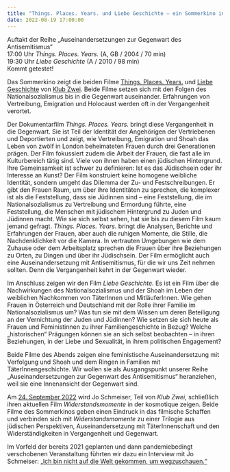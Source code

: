 ```yaml
---
title: "Things. Places. Years. und Liebe Geschichte – ein Sommerkino in der kosmotique"
date: 2022-08-19 17:00:00
---
```


Auftakt der Reihe „Auseinandersetzungen zur Gegenwart des Antisemitismus“
<br>17:00 Uhr *Things. Places. Years.* (A, GB / 2004 / 70 min)
<br>19:30 Uhr *Liebe Geschichte* (A / 2010 / 98 min)
<br>Kommt getestet!


Das Sommerkino zeigt die beiden Filme [Things. Places. Years.](https://www.sixpackfilm.com/de/catalogue/1238/) und [Liebe Geschichte](https://dok.at/film/liebe-geschichte/) von [Klub Zwei](http://www.klubzwei.at/). Beide Filme setzen sich mit den Folgen des Nationalsozialismus bis in die Gegenwart auseinander. Erfahrungen von Vertreibung, Emigration und Holocaust werden oft in der Vergangenheit verortet.

Der Dokumentarfilm *Things. Places. Years.* bringt diese Vergangenheit in die Gegenwart. Sie ist Teil der Identität der Angehörigen der Vertriebenen und Deportierten und zeigt, wie Vertreibung, Emigration und Shoah das Leben von zwölf in London beheimateten Frauen durch drei Generationen prägen. Der Film fokussiert zudem die Arbeit der Frauen, die fast alle im Kulturbereich tätig sind. Viele von ihnen haben einen jüdischen Hintergrund. Ihre Gemeinsamkeit ist schwer zu definieren: Ist es das Jüdischsein oder ihr Interesse an Kunst? Der Film konstruiert keine homogene weibliche Identität, sondern umgeht das Dilemma der Zu- und Festschreibungen. Er gibt den Frauen Raum, um über ihre Identitäten zu sprechen, die komplexer ist als die Feststellung, dass sie Jüdinnen sind – eine Feststellung, die im Nationalsozialismus zu Vertreibung und Ermordung führte, eine Feststellung, die Menschen mit jüdischem Hintergrund zu Juden und Jüdinnen macht. Wie sie sich selbst sehen, hat sie bis zu diesem Film kaum jemand gefragt. *Things. Places. Years.* bringt die Analysen, Berichte und Erfahrungen der Frauen, aber auch die ruhigen Momente, die Stille, die Nachdenklichkeit vor die Kamera. In vertrauten Umgebungen wie dem Zuhause oder dem Arbeitsplatz sprechen die Frauen über ihre Beziehungen zu Orten, zu Dingen und über ihr Jüdischsein. Der Film ermöglicht auch eine Auseinandersetzung mit Antisemitismus, für die wir uns Zeit nehmen sollten. Denn die Vergangenheit kehrt in der Gegenwart wieder.

Im Anschluss zeigen wir den Film *Liebe Geschichte*. Es ist ein Film über die Nachwirkungen des Nationalsozialismus und der Shoah im Leben der weiblichen Nachkommen von TäterInnen und MitläuferInnen. Wie gehen Frauen in Österreich und Deutschland mit der Rolle ihrer Familie im Nationalsozialismus um? Was tun sie mit dem Wissen um deren Beteiligung an der Vernichtung der Juden und Jüdinnen? Wie setzen sie sich heute als Frauen und Feministinnen zu ihrer Familiengeschichte in Bezug? Welche „historischen“ Prägungen können sie an sich selbst beobachten – in ihren Beziehungen, in der Liebe und Sexualität, in ihrem politischen Engagement?

Beide Filme des Abends zeigen eine feministische Auseinandersetzung mit Verfolgung und Shoah und dem Ringen in Familien mit TäterInnengeschichte. Wir wollen sie als Ausgangspunkt unserer Reihe „Auseinandersetzungen zur Gegenwart des Antisemitismus“ heranziehen, weil sie eine Innenansicht der Gegenwart sind.

Am [24. September 2022](http://kosmotique.org/2022/09/24/Widerstandsmomente.html) wird Jo Schmeiser, Teil von *Klub Zwei*, schließlich ihren aktuellen Film *Widerstandsmomente* in der kosmotique zeigen. Beide Filme des Sommerkinos geben einen Eindruck in das filmische Schaffen und verbinden sich mit *Widerstandsmomente* zu einer Trilogie aus jüdischen Perspektiven, Auseinandersetzung mit TäterInnenschaft und den Widerständigkeiten in Vergangenheit und Gegenwart.

Im Vorfeld der bereits 2021 geplanten und dann pandemiebedingt verschobenen Veranstaltung führten wir dazu ein Interview mit Jo Schmeiser: [„Ich bin nicht auf die Welt gekommen, um wegzuschauen.“](http://kosmotique.org/texts/2021-10-27-Widerstandsmomente-Interview.html)
